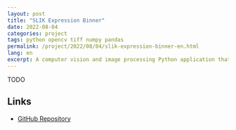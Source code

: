```yaml
---
layout: post
title: "SLIK Expression Binner"
date: 2022-08-04
categories: project
tags: python opencv tiff numpy pandas
permalink: /project/2022/08/04/slik-expression-binner-en.html
lang: en
excerpt: A computer vision and image processing Python application that I developed for use in Dr. David Hipfner's epithelial cancer lab. The application reads confocal microscopy images and determines whether the expression pattern of SLIK protein is consistent with cancerous growth.
---
```


TODO

## Links
- [GitHub Repository](https://github.com/ntonnes/slik-app)
